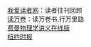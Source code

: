[我爱读者网](http://www.52duzhe.com)：读者往刊回顾  
[读万卷](https://www.duwanjuan.cn/)：读万卷书,行万里路  
[费曼物理学讲义在线版](http://www.feynmanlectures.caltech.edu/)  
[纽约时报](https://www.nytimes.com/)
[]()
[]()
[]()
[]()
[]()
[]()
[]()
[]()
[]()
[]()
[]()
[]()
[]()
[]()
[]()